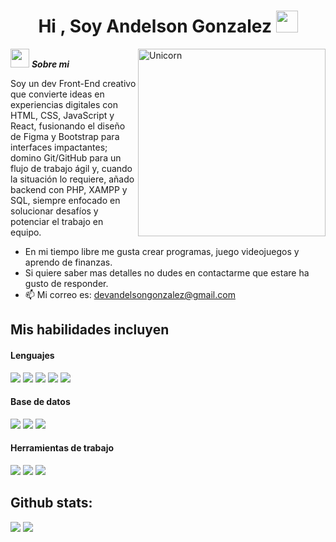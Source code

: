 <h1 align="center"><b>Hi , Soy Andelson Gonzalez </b><img src="https://media.giphy.com/media/hvRJCLFzcasrR4ia7z/giphy.gif" width="35"></h1>
<!--  -->
<img align="right" width=300px alt="Unicorn" src="https://media1.tenor.com/m/y2JXkY1pXkwAAAAC/cat-computer.gif" />

<img src="https://media.giphy.com/media/ObNTw8Uzwy6KQ/giphy.gif" width="30px">&nbsp;***Sobre mi***

Soy un dev Front-End creativo que convierte ideas en experiencias digitales con HTML, CSS, JavaScript y React, fusionando el diseño de Figma y Bootstrap para interfaces impactantes; domino Git/GitHub para un flujo de trabajo ágil y, cuando la situación lo requiere, añado backend con PHP, XAMPP y SQL, siempre enfocado en solucionar desafíos y potenciar el trabajo en equipo.

- En mi tiempo libre me gusta crear programas, juego videojuegos y aprendo de finanzas.
- Si quiere saber mas detalles no dudes en contactarme que estare ha gusto de responder.
- 📫 Mi correo es: <a href="devandelsongonzalez@gmail.com">devandelsongonzalez@gmail.com</a>

## Mis habilidades incluyen

<h4> Lenguajes </h4>
<span> 
  <img src="https://img.shields.io/badge/HTML5-E34F26?style=for-the-badge&logo=html5&logoColor=white">
  <img src="https://img.shields.io/badge/CSS3-1572B6?style=for-the-badge&logo=css3&logoColor=white">
  <img src="https://img.shields.io/badge/JavaScript-F7DF1E?style=for-the-badge&logo=javascript&logoColor=black">
  <img src="https://img.shields.io/badge/react-%2320232a.svg?style=for-the-badge&logo=react&logoColor=%2361DAFB">
  <img src="https://img.shields.io/badge/php-%23777BB4.svg?style=for-the-badge&logo=php&logoColor=white">
</span>

<h4> Base de datos </h4>
<span> 
  <img src="https://img.shields.io/badge/mysql-4479A1.svg?style=for-the-badge&logo=mysql&logoColor=white">
  <img src="https://img.shields.io/badge/Microsoft%20SQL%20Server-CC2927?style=for-the-badge&logo=microsoft%20sql%20server&logoColor=white">
  <img src="https://img.shields.io/badge/Oracle-F80000?style=for-the-badge&logo=oracle&logoColor=white">
</span>


<h4> Herramientas de trabajo </h4>
<span>
  <img src="https://img.shields.io/badge/Git-F05032?style=for-the-badge&logo=git&logoColor=white">
  <img src="https://img.shields.io/badge/figma-%23F24E1E.svg?style=for-the-badge&logo=figma&logoColor=white">
  <img src="https://img.shields.io/badge/Visual%20Studio%20Code-0078d7.svg?style=for-the-badge&logo=visual-studio-code&logoColor=white">
</span>

<h2>Github stats:</h2> 

[![](https://github-readme-stats.vercel.app/api?username=Devandelson&show_icons=true&theme=tokyonight&hide_border=true&locale=en)](https://github.com/valentinawerle)
[![](https://github-readme-streak-stats.herokuapp.com/?user=valentinawerle&theme=material-palenight)](https://github.com/Devandelson)
</div>
